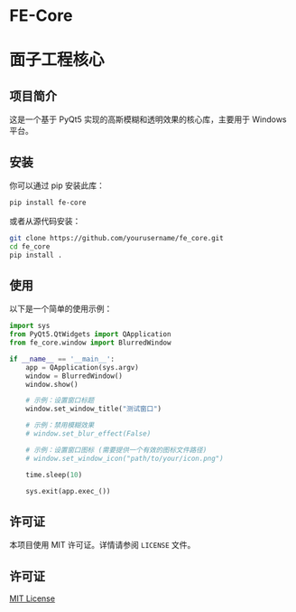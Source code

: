 # FE-Core

# 面子工程核心

## 项目简介

这是一个基于 PyQt5 实现的高斯模糊和透明效果的核心库，主要用于 Windows 平台。

## 安装

你可以通过 pip 安装此库：

```bash
pip install fe-core
```

或者从源代码安装：

```bash
git clone https://github.com/yourusername/fe_core.git
cd fe_core
pip install .
```

## 使用

以下是一个简单的使用示例：

```python
import sys
from PyQt5.QtWidgets import QApplication
from fe_core.window import BlurredWindow

if __name__ == '__main__':
    app = QApplication(sys.argv)
    window = BlurredWindow()
    window.show()

    # 示例：设置窗口标题
    window.set_window_title("测试窗口")

    # 示例：禁用模糊效果
    # window.set_blur_effect(False)

    # 示例：设置窗口图标 (需要提供一个有效的图标文件路径)
    # window.set_window_icon("path/to/your/icon.png")

    time.sleep(10)

    sys.exit(app.exec_())
```

## 许可证

本项目使用 MIT 许可证。详情请参阅 `LICENSE` 文件。


## 许可证
[MIT License](LICENSE)